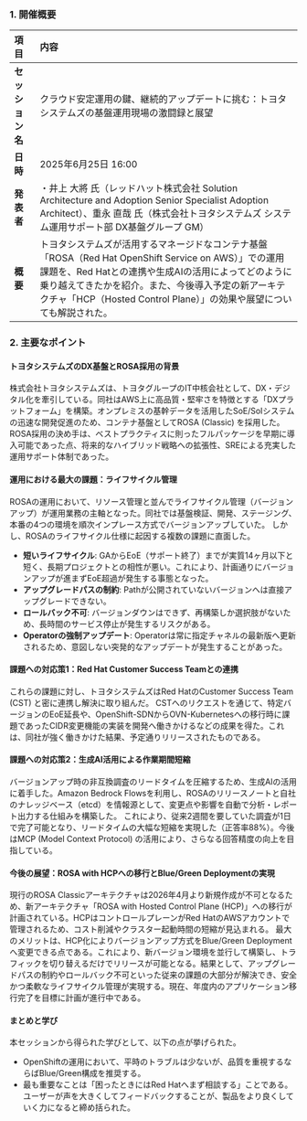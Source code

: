 ### 1\. 開催概要

| 項目 | 内容 |
| :--- | :---------- |
| **セッション名** | クラウド安定運用の鍵、継続的アップデートに挑む：トヨタシステムズの基盤運用現場の激闘録と展望 |
| **日時** | 2025年6月25日 16:00 |
| **発表者** | ・井上 大將 氏（レッドハット株式会社 Solution Architecture and Adoption Senior Specialist Adoption Architect）、重永 直哉 氏（株式会社トヨタシステムズ システム運用サポート部 DX基盤グループ GM） |
| **概要** | トヨタシステムズが活用するマネージドなコンテナ基盤「ROSA（Red Hat OpenShift Service on AWS）」での運用課題を、Red Hatとの連携や生成AIの活用によってどのように乗り越えてきたかを紹介。また、今後導入予定の新アーキテクチャ「HCP（Hosted Control Plane）」の効果や展望についても解説された。 |

### 2\. 主要なポイント

#### トヨタシステムズのDX基盤とROSA採用の背景

株式会社トヨタシステムズは、トヨタグループのIT中核会社として、DX・デジタル化を牽引している。同社はAWS上に高品質・堅牢さを特徴とする「DXプラットフォーム」を構築。オンプレミスの基幹データを活用したSoE/SoIシステムの迅速な開発促進のため、コンテナ基盤としてROSA (Classic) を採用した。
ROSA採用の決め手は、ベストプラクティスに則ったフルパッケージを早期に導入可能であった点、将来的なハイブリッド戦略への拡張性、SREによる充実した運用サポート体制であった。

#### 運用における最大の課題：ライフサイクル管理

ROSAの運用において、リソース管理と並んでライフサイクル管理（バージョンアップ）が運用業務の主軸となった。同社では基盤検証、開発、ステージング、本番の4つの環境を順次インプレース方式でバージョンアップしていた。
しかし、ROSAのライフサイクル仕様に起因する複数の課題に直面した。

  * **短いライフサイクル**: GAからEoE（サポート終了）までが実質14ヶ月以下と短く、長期プロジェクトとの相性が悪い。これにより、計画通りにバージョンアップが進まずEoE超過が発生する事態となった。
  * **アップグレードパスの制約**: Pathが公開されていないバージョンへは直接アップグレードできない。
  * **ロールバック不可**: バージョンダウンはできず、再構築しか選択肢がないため、長時間のサービス停止が発生するリスクがある。
  * **Operatorの強制アップデート**: Operatorは常に指定チャネルの最新版へ更新されるため、意図しない突発的なアップデートが発生することがあった。

#### 課題への対応策1：Red Hat Customer Success Teamとの連携

これらの課題に対し、トヨタシステムズはRed HatのCustomer Success Team (CST) と密に連携し解決に取り組んだ。
CSTへのリクエストを通じて、特定バージョンのEoE延長や、OpenShift-SDNからOVN-Kubernetesへの移行時に課題であったCIDR変更機能の実装を開発へ働きかけるなどの成果を得た。これは、同社が強く働きかけた結果、予定通りリリースされたものである。

#### 課題への対応策2：生成AI活用による作業期間短縮

バージョンアップ時の非互換調査のリードタイムを圧縮するため、生成AIの活用に着手した。Amazon Bedrock Flowsを利用し、ROSAのリリースノートと自社のナレッジベース（etcd）を情報源として、変更点や影響を自動で分析・レポート出力する仕組みを構築した。
これにより、従来2週間を要していた調査が1日で完了可能となり、リードタイムの大幅な短縮を実現した（正答率88%）。今後はMCP (Model Context Protocol) の活用により、さらなる回答精度の向上を目指している。

#### 今後の展望：ROSA with HCPへの移行とBlue/Green Deploymentの実現

現行のROSA Classicアーキテクチャは2026年4月より新規作成が不可となるため、新アーキテクチャ「ROSA with Hosted Control Plane (HCP)」への移行が計画されている。HCPはコントロールプレーンがRed HatのAWSアカウントで管理されるため、コスト削減やクラスター起動時間の短縮が見込まれる。
最大のメリットは、HCP化によりバージョンアップ方式をBlue/Green Deploymentへ変更できる点である。これにより、新バージョン環境を並行して構築し、トラフィックを切り替えるだけでリリースが可能となる。結果として、アップグレードパスの制約やロールバック不可といった従来の課題の大部分が解決でき、安全かつ柔軟なライフサイクル管理が実現する。現在、年度内のアプリケーション移行完了を目標に計画が進行中である。

#### まとめと学び

本セッションから得られた学びとして、以下の点が挙げられた。

  * OpenShiftの運用において、平時のトラブルは少ないが、品質を重視するならばBlue/Green構成を推奨する。
  * 最も重要なことは「困ったときにはRed Hatへまず相談する」ことである。ユーザーが声を大きくしてフィードバックすることが、製品をより良くしていく力になると締め括られた。
